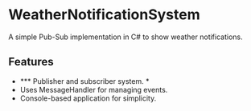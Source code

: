 # WeatherNotificationSystem

A simple Pub-Sub implementation in C# to show weather notifications.

## Features
- *** Publisher and subscriber system. *
- Uses MessageHandler for managing events.
- Console-based application for simplicity.
